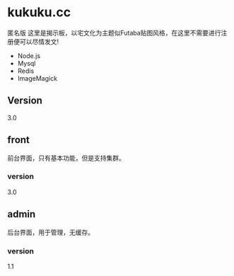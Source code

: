 kukuku.cc
=========

匿名版
这里是揭示板，以宅文化为主题似Futaba贴图风格，在这里不需要进行注册便可以尽情发文!

  - Node.js
  - Mysql
  - Redis
  - ImageMagick

Version
----

3.0

front
-----------

前台界面，只有基本功能，但是支持集群。

### version

3.0


admin
--------------

后台界面，用于管理，无缓存。

### version

1.1
